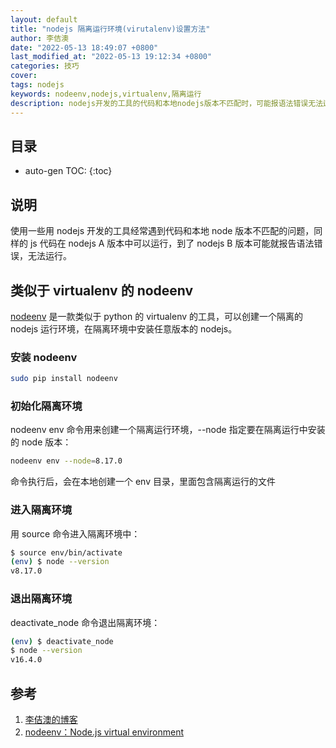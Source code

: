 ```yaml
---
layout: default
title: "nodejs 隔离运行环境(virutalenv)设置方法"
author: 李佶澳
date: "2022-05-13 18:49:07 +0800"
last_modified_at: "2022-05-13 19:12:34 +0800"
categories: 技巧
cover:
tags: nodejs
keywords: nodeenv,nodejs,virtualenv,隔离运行
description: nodejs开发的工具的代码和本地nodejs版本不匹配时，可能报语法错误无法运行，用隔离运行环境解决
---
```


## 目录

* auto-gen TOC:
{:toc}

## 说明

使用一些用 nodejs 开发的工具经常遇到代码和本地 node 版本不匹配的问题，同样的 js 代码在 nodejs A 版本中可以运行，到了 nodejs B 版本可能就报告语法错误，无法运行。

## 类似于 virtualenv 的 nodeenv

[nodeenv][2] 是一款类似于 python 的 virtualenv 的工具，可以创建一个隔离的 nodejs 运行环境，在隔离环境中安装任意版本的 nodejs。

### 安装 nodeenv

```sh
sudo pip install nodeenv
```

### 初始化隔离环境

nodeenv env 命令用来创建一个隔离运行环境，--node 指定要在隔离运行中安装的 node 版本：

```sh
nodeenv env --node=8.17.0
```

命令执行后，会在本地创建一个 env 目录，里面包含隔离运行的文件 

### 进入隔离环境

用 source 命令进入隔离环境中：

```sh
$ source env/bin/activate
(env) $ node --version
v8.17.0
```

### 退出隔离环境

deactivate_node 命令退出隔离环境：

```sh
(env) $ deactivate_node
$ node --version
v16.4.0
```

## 参考

1. [李佶澳的博客][1]
2. [nodeenv：Node.js virtual environment][2]

[1]: https://www.lijiaocn.com "李佶澳的博客"
[2]: https://pypi.org/project/nodeenv/ "nodeenv：Node.js virtual environment"

